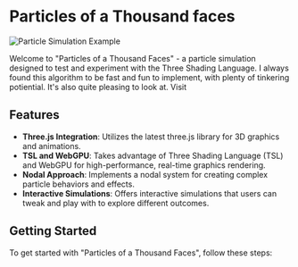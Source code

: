 # Particles of a Thousand faces

![Particle Simulation Example](./images/particle_simulation_example.png "Particle Simulation")

Welcome to "Particles of a Thousand Faces" - a particle simulation designed to test and experiment with the Three Shading Language. I always found this algorithm to be fast and fun to implement, with plenty of tinkering potiential. It's also quite pleasing to look at.
Visit 

## Features

- **Three.js Integration**: Utilizes the latest three.js library for 3D graphics and animations.
- **TSL and WebGPU**: Takes advantage of Three Shading Language (TSL) and WebGPU for high-performance, real-time graphics rendering.
- **Nodal Approach**: Implements a nodal system for creating complex particle behaviors and effects.
- **Interactive Simulations**: Offers interactive simulations that users can tweak and play with to explore different outcomes.

## Getting Started

To get started with "Particles of a Thousand Faces", follow these steps:



   